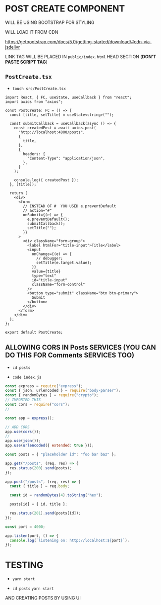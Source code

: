 # POST CREATE COMPONENT

WILL BE USING BOOTSTRAP FOR STYLING

WILL LOAD IT FROM CDN

<https://getbootstrap.com/docs/5.0/getting-started/download/#cdn-via-jsdelivr>

LINK TAG WILL BE PLACED IN `public/index.html` HEAD SECTION (**DON'T PASTE SCRIPT TAG**)


## `PostCreate.tsx`

- `touch src/PostCreate.tsx`

```tsx
import React, { FC, useState, useCallback } from "react";
import axios from "axios";

const PostCreate: FC = () => {
  const [title, setTitle] = useState<string>("");

  const submitCallback = useCallback(async () => {
    const createdPost = await axios.post(
      "http://localhost:4000/posts",
      {
        title,
      },
      {
        headers: {
          "Content-Type": "application/json",
        },
      }
    );

    console.log({ createdPost });
  }, [title]);

  return (
    <div>
      <form
        // INSTEAD OF #  YOU USED e.preventDefault
        // action="#"
        onSubmit={(e) => {
          e.preventDefault();
          submitCallback();
          setTitle("");
        }}
      >
        <div className="form-group">
          <label htmlFor="title-input">Title</label>
          <input
            onChange={(e) => {
              // debugger;
              setTitle(e.target.value);
            }}
            value={title}
            type="text"
            id="title-input"
            className="form-control"
          />
          <button type="submit" className="btn btn-primary">
            Submit
          </button>
        </div>
      </form>
    </div>
  );
};

export default PostCreate;
```

## ALLOWING CORS IN Posts SERVICES (YOU CAN DO THIS FOR Comments SERVICES TOO)

- `cd posts`

- `code index.js`

```js
const express = require("express");
const { json, urlencoded } = require("body-parser");
const { randomBytes } = require("crypto");
// IMPORTED THIS
const cors = require("cors");
//

const app = express();

// ADD CORS
app.use(cors());
//
app.use(json());
app.use(urlencoded({ extended: true }));

const posts = { "placeholder id": "foo bar baz" };

app.get("/posts", (req, res) => {
  res.status(200).send(posts);
});

app.post("/posts", (req, res) => {
  const { title } = req.body;

  const id = randomBytes(4).toString("hex");

  posts[id] = { id, title };

  res.status(201).send(posts[id]);
});

const port = 4000;

app.listen(port, () => {
  console.log(`listening on: http://localhost:${port}`);
});

```

# TESTING

- `yarn start`

- `cd posts` `yarn start`

AND CREATING POSTS BY USING UI

